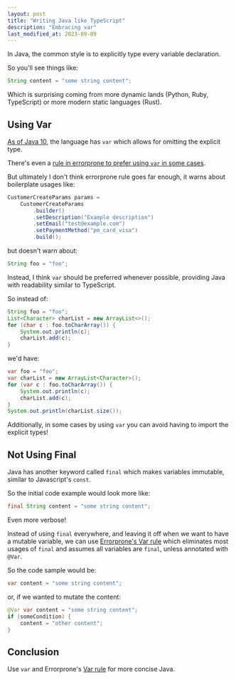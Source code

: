 ```yaml
---
layout: post
title: "Writing Java like TypeScript"
description: "Embracing var"
last_modified_at: 2023-09-09
---
```


In Java, the common style is to explicitly type every variable declaration.

So you'll see things like:

```java
String content = "some string content";
```

Which is surprising coming from more dynamic lands (Python, Ruby, TypeScript) or more modern static languages (Rust).

## Using Var

[As of Java 10](https://docs.oracle.com/en/java/javase/20/language/local-variable-type-inference.html#GUID-D2C58FE6-1065-4B50-9326-57DD8EC358AC), the language has `var` which allows for omitting the explicit type.

There's even a [rule in errorprone](https://errorprone.info/bugpattern/Varifier)[ to prefer using `var`](https://github.com/google/error-prone/blob/15e8e01b26c283433cf0b514730683efe42a7b80/core/src/main/java/com/google/errorprone/bugpatterns/Varifier.java)[ in some cases](https://github.com/google/error-prone/blob/15e8e01b26c283433cf0b514730683efe42a7b80/core/src/main/java/com/google/errorprone/bugpatterns/UnusedVariable.java).

But ultimately I don't think errorprone rule goes far enough, it warns about boilerplate usages like:

```java
CustomerCreateParams params =
    CustomerCreateParams
        .builder()
        .setDescription("Example description")
        .setEmail("test@example.com")
        .setPaymentMethod("pm_card_visa")
        .build();
```

but doesn't warn about:

```java
String foo = "foo";
```

Instead, I think `var` should be preferred whenever possible, providing Java with readability similar to TypeScript.

So instead of:

```java
String foo = "foo";
List<Character> charList = new ArrayList<>();
for (char c : foo.toCharArray()) {
    System.out.println(c);
    charList.add(c);
}
```

we'd have:

```java
var foo = "foo";
var charList = new ArrayList<Character>();
for (var c : foo.toCharArray()) {
    System.out.println(c);
    charList.add(c);
}
System.out.println(charList.size());
```

Additionally, in some cases by using `var` you can avoid having to import the explicit types!

## Not Using Final

Java has another keyword called `final` which makes variables immutable,
similar to Javascript's `const`.

So the initial code example would look more like:

```java
final String content = "some string content";
```

Even more verbose!

Instead of using `final` everywhere, and leaving it off when we want to have a mutable variable, we can use [Errorprone's Var rule](https://errorprone.info/bugpattern/Var) which eliminates most usages of `final` and assumes all variables are `final`, unless annotated with `@Var`.

So the code sample would be:

```java
var content = "some string content";
```

or, if we wanted to mutate the content:

```java
@Var var content = "some string content";
if (someCondition) {
    content = "other content";
}
```

## Conclusion

Use `var` and Errorprone's [Var rule](https://errorprone.info/bugpattern/Var) for more concise Java.
